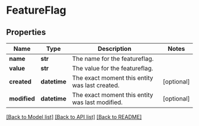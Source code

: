 # FeatureFlag

## Properties
Name | Type | Description | Notes
------------ | ------------- | ------------- | -------------
**name** | **str** | The name for the featureflag. | 
**value** | **str** | The value for the featureflag. | 
**created** | **datetime** | The exact moment this entity was last created. | [optional] 
**modified** | **datetime** | The exact moment this entity was last modified. | [optional] 

[[Back to Model list]](../README.md#documentation-for-models) [[Back to API list]](../README.md#documentation-for-api-endpoints) [[Back to README]](../README.md)



